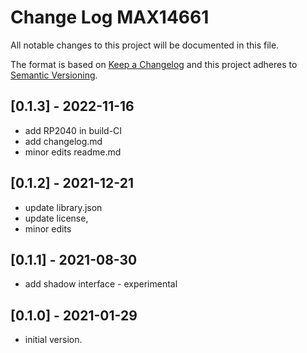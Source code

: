 # Change Log MAX14661

All notable changes to this project will be documented in this file.

The format is based on [Keep a Changelog](http://keepachangelog.com/)
and this project adheres to [Semantic Versioning](http://semver.org/).


## [0.1.3] - 2022-11-16
- add RP2040 in build-CI
- add changelog.md
- minor edits readme.md


## [0.1.2] - 2021-12-21
- update library.json
- update license,
- minor edits

## [0.1.1] - 2021-08-30
- add shadow interface - experimental

## [0.1.0] - 2021-01-29
- initial version.
